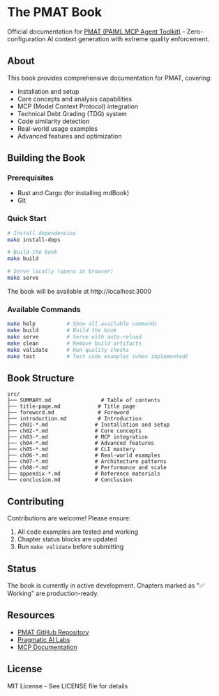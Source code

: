 # The PMAT Book

Official documentation for [PMAT (PAIML MCP Agent Toolkit)](https://github.com/paiml/paiml-mcp-agent-toolkit) - Zero-configuration AI context generation with extreme quality enforcement.

## About

This book provides comprehensive documentation for PMAT, covering:
- Installation and setup
- Core concepts and analysis capabilities
- MCP (Model Context Protocol) integration
- Technical Debt Grading (TDG) system
- Code similarity detection
- Real-world usage examples
- Advanced features and optimization

## Building the Book

### Prerequisites

- Rust and Cargo (for installing mdBook)
- Git

### Quick Start

```bash
# Install dependencies
make install-deps

# Build the book
make build

# Serve locally (opens in browser)
make serve
```

The book will be available at http://localhost:3000

### Available Commands

```bash
make help          # Show all available commands
make build         # Build the book
make serve         # Serve with auto-reload
make clean         # Remove build artifacts
make validate      # Run quality checks
make test          # Test code examples (when implemented)
```

## Book Structure

```
src/
├── SUMMARY.md                # Table of contents
├── title-page.md            # Title page
├── foreword.md              # Foreword
├── introduction.md          # Introduction
├── ch01-*.md               # Installation and setup
├── ch02-*.md               # Core concepts
├── ch03-*.md               # MCP integration
├── ch04-*.md               # Advanced features
├── ch05-*.md               # CLI mastery
├── ch06-*.md               # Real-world examples
├── ch07-*.md               # Architecture patterns
├── ch08-*.md               # Performance and scale
├── appendix-*.md           # Reference materials
└── conclusion.md           # Conclusion
```

## Contributing

Contributions are welcome! Please ensure:
1. All code examples are tested and working
2. Chapter status blocks are updated
3. Run `make validate` before submitting

## Status

The book is currently in active development. Chapters marked as "✅ Working" are production-ready.

## Resources

- [PMAT GitHub Repository](https://github.com/paiml/paiml-mcp-agent-toolkit)
- [Pragmatic AI Labs](https://paiml.com)
- [MCP Documentation](https://modelcontextprotocol.io)

## License

MIT License - See LICENSE file for details
